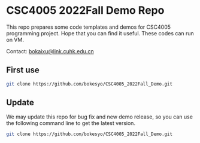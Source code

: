 # CSC4005 2022Fall Demo Repo

This repo prepares some code templates and demos for CSC4005 programming project. Hope that you can find it useful. These codes can run on VM.

Contact: bokaixu@link.cuhk.edu.cn

## First use

```bash
git clone https://github.com/bokesyo/CSC4005_2022Fall_Demo.git
```


## Update

We may update this repo for bug fix and new demo release, so you can use the following command line to get the latest version.

```bash
git clone https://github.com/bokesyo/CSC4005_2022Fall_Demo.git
```


